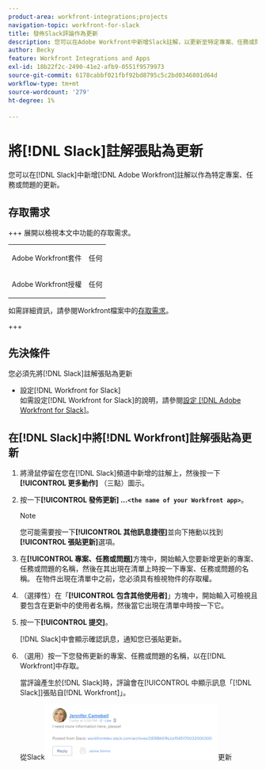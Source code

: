 ```yaml
---
product-area: workfront-integrations;projects
navigation-topic: workfront-for-slack
title: 發佈Slack評論作為更新
description: 您可以在Adobe Workfront中新增Slack註解，以更新至特定專案、任務或問題。
author: Becky
feature: Workfront Integrations and Apps
exl-id: 18b22f2c-2490-41e2-afb9-0551f9579973
source-git-commit: 6178cabbf021fbf92bd8795c5c2bd0346801d64d
workflow-type: tm+mt
source-wordcount: '279'
ht-degree: 1%

---
```


# 將[!DNL Slack]註解張貼為更新

您可以在[!DNL Slack]中新增[!DNL Adobe Workfront]註解以作為特定專案、任務或問題的更新。

## 存取需求

+++ 展開以檢視本文中功能的存取需求。

<table style="table-layout:auto"> 
 <col> 
 <col> 
 <tbody> 
  <tr> 
   <td role="rowheader">Adobe Workfront套件</td> 
   <td> <p>任何</p> </td> 
  </tr> 
  <tr> 
   <td role="rowheader">Adobe Workfront授權</td> 
   <td> <p>任何</p>
  </tr> 
 </tbody> 
</table>

如需詳細資訊，請參閱Workfront檔案中的[存取需求](/help/quicksilver/administration-and-setup/add-users/access-levels-and-object-permissions/access-level-requirements-in-documentation.md)。

+++

## 先決條件

您必須先將[!DNL Slack]註解張貼為更新

* 設定[!DNL Workfront for Slack]\
   如需設定[!DNL Workfront for Slack]的說明，請參閱[設定 [!DNL Adobe Workfront for Slack]](../../workfront-integrations-and-apps/using-workfront-with-slack/configure-workfront-for-slack.md)。

## 在[!DNL Slack]中將[!DNL Workfront]註解張貼為更新

1. 將滑鼠停留在您在[!DNL Slack]頻道中新增的註解上，然後按一下&#x200B;**[!UICONTROL 更多動作]** （三點）圖示。

1. 按一下&#x200B;**[!UICONTROL 發佈更新] ...`<the name of your Workfront app>`**。

   >[!NOTE]
   >
   >您可能需要按一下&#x200B;**[!UICONTROL 其他訊息捷徑]**&#x200B;並向下捲動以找到&#x200B;**[!UICONTROL 張貼更新]**&#x200B;選項。
   >
   >
1. 在&#x200B;**[!UICONTROL 專案、任務或問題]**&#x200B;方塊中，開始輸入您要新增更新的專案、任務或問題的名稱，然後在其出現在清單上時按一下專案、任務或問題的名稱。 在物件出現在清單中之前，您必須具有檢視物件的存取權。
1. （選擇性）在「**[!UICONTROL 包含其他使用者]**」方塊中，開始輸入可檢視且要包含在更新中的使用者名稱，然後當它出現在清單中時按一下它。
1. 按一下&#x200B;**[!UICONTROL 提交]**。

   [!DNL Slack]中會顯示確認訊息，通知您已張貼更新。

1. （選用）按一下您發佈更新的專案、任務或問題的名稱，以在[!DNL Workfront]中存取。

   當評論產生於[!DNL Slack]時，評論會在[!UICONTROL 中顯示訊息「[!DNL Slack]]張貼自[!DNL Workfront]」。

   從Slack![張貼的](assets/slack-update-posted-from-slack-350x112.png)更新

